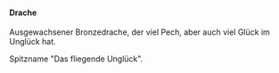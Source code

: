 ---
---
#### Drache

Ausgewachsener Bronzedrache, der viel Pech, aber auch viel Glück im Unglück hat.

Spitzname "Das fliegende Unglück".
